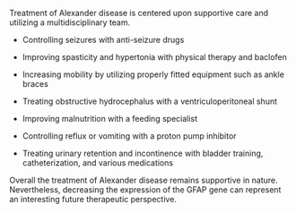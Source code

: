 Treatment of Alexander disease is centered upon supportive care and utilizing a multidisciplinary team.

- Controlling seizures with anti-seizure drugs

- Improving spasticity and hypertonia with physical therapy and baclofen

- Increasing mobility by utilizing properly fitted equipment such as ankle braces

- Treating obstructive hydrocephalus with a ventriculoperitoneal shunt

- Improving malnutrition with a feeding specialist

- Controlling reflux or vomiting with a proton pump inhibitor

- Treating urinary retention and incontinence with bladder training, catheterization, and various medications

Overall the treatment of Alexander disease remains supportive in nature. Nevertheless, decreasing the expression of the GFAP gene can represent an interesting future therapeutic perspective.